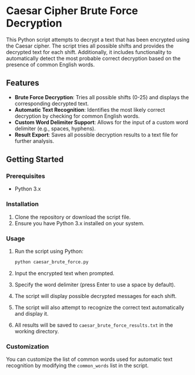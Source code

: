 # Caesar Cipher Brute Force Decryption

This Python script attempts to decrypt a text that has been encrypted using the Caesar cipher. The script tries all possible shifts and provides the decrypted text for each shift. Additionally, it includes functionality to automatically detect the most probable correct decryption based on the presence of common English words.

## Features

- **Brute Force Decryption**: Tries all possible shifts (0-25) and displays the corresponding decrypted text.
- **Automatic Text Recognition**: Identifies the most likely correct decryption by checking for common English words.
- **Custom Word Delimiter Support**: Allows for the input of a custom word delimiter (e.g., spaces, hyphens).
- **Result Export**: Saves all possible decryption results to a text file for further analysis.

## Getting Started

### Prerequisites

- Python 3.x

### Installation

1. Clone the repository or download the script file.
2. Ensure you have Python 3.x installed on your system.

### Usage

1. Run the script using Python:

    ```bash
    python caesar_brute_force.py
    ```

2. Input the encrypted text when prompted.
3. Specify the word delimiter (press Enter to use a space by default).
4. The script will display possible decrypted messages for each shift.
5. The script will also attempt to recognize the correct text automatically and display it.
6. All results will be saved to `caesar_brute_force_results.txt` in the working directory.

### Customization

You can customize the list of common words used for automatic text recognition by modifying the `common_words` list in the script.


